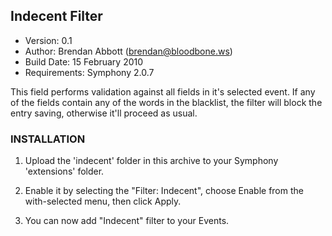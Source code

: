 ## Indecent Filter

- Version: 0.1
- Author: Brendan Abbott (brendan@bloodbone.ws)
- Build Date: 15 February 2010
- Requirements: Symphony 2.0.7

This field performs validation against all fields in it's selected event. If any of the fields contain any of the words in the blacklist, the filter will block the entry saving, otherwise it'll proceed as usual.

### INSTALLATION

1. Upload the 'indecent' folder in this archive to your Symphony 'extensions' folder.

2. Enable it by selecting the "Filter: Indecent", choose Enable from the with-selected menu, then click Apply.

3. You can now add "Indecent" filter to your Events.